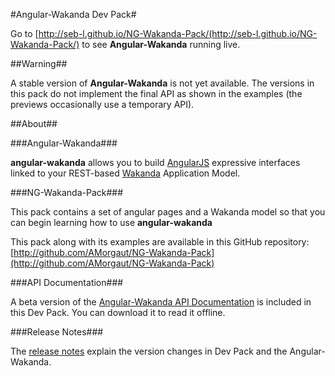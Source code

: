 #Angular-Wakanda Dev Pack#

Go to [http://seb-l.github.io/NG-Wakanda-Pack/(http://seb-l.github.io/NG-Wakanda-Pack/) to see **Angular-Wakanda** running live.

##Warning##

A stable version of **Angular-Wakanda** is not yet available. The versions in this pack do not implement the final API as shown in the examples (the previews occasionally use a temporary API).

##About##

###Angular-Wakanda###

**angular-wakanda** allows you to build [AngularJS](http://angularjs.com) expressive interfaces linked to your REST-based [Wakanda](http://wakanda.org) Application Model.

###NG-Wakanda-Pack###

This pack contains a set of angular pages and a Wakanda model so that you can begin learning how to use **angular-wakanda**

This pack along with its examples are available in this GitHub repository:
[http://github.com/AMorgaut/NG-Wakanda-Pack](http://github.com/AMorgaut/NG-Wakanda-Pack)

###API Documentation###

A beta version of the [Angular-Wakanda API Documentation](API-DOC.md) is included in this Dev Pack. You can download it to read it offline.

###Release Notes###

The [release notes](RELEASE-NOTES.md) explain the version changes in Dev Pack and the Angular-Wakanda.
